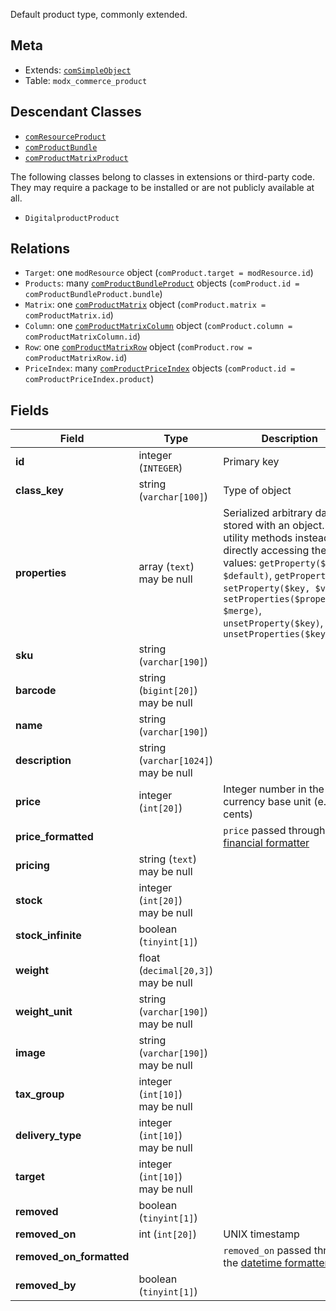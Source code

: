 Default product type, commonly extended.

## Meta

- Extends: [`comSimpleObject`](comSimpleObject)
- Table: `modx_commerce_product`

## Descendant Classes

- [`comResourceProduct`](comResourceProduct)
- [`comProductBundle`](comProductBundle)
- [`comProductMatrixProduct`](comProductMatrixProduct)

The following classes belong to classes in extensions or third-party code. They may require a package to be installed or are not publicly available at all.

- `DigitalproductProduct`


## Relations

- `Target`: one `modResource` object (`comProduct.target = modResource.id`)
- `Products`: many [`comProductBundleProduct`](comProductBundleProduct) objects (`comProduct.id = comProductBundleProduct.bundle`)
- `Matrix`: one [`comProductMatrix`](comProductMatrix) object (`comProduct.matrix = comProductMatrix.id`)
- `Column`: one [`comProductMatrixColumn`](comProductMatrixColumn) object (`comProduct.column = comProductMatrixColumn.id`)
- `Row`: one [`comProductMatrixRow`](comProductMatrixRow) object (`comProduct.row = comProductMatrixRow.id`)
- `PriceIndex`: many [`comProductPriceIndex`](comProductPriceIndex) objects (`comProduct.id = comProductPriceIndex.product`)

## Fields


| Field | Type | Description |
| ----- | ---- | ----------- |
| **id** | integer (`INTEGER`) | Primary key |
| **class_key** | string (`varchar[100]`) | Type of object |
| **properties** | array (`text`)<br>may be null | Serialized arbitrary data stored with an object. Use utility methods instead of directly accessing these values: `getProperty($key, $default)`, `getProperties()`, `setProperty($key, $value)`, `setProperties($properties, $merge)`, `unsetProperty($key)`, `unsetProperties($keys)` |
| **sku** | string (`varchar[190]`) |  |
| **barcode** | string (`bigint[20]`)<br>may be null |  |
| **name** | string (`varchar[190]`) |  |
| **description** | string (`varchar[1024]`)<br>may be null |  |
| **price** | integer (`int[20]`) | Integer number in the currency base unit (e.g. cents) |
| **price_formatted** |  | `price` passed through the [financial formatter](../Formatters/financial) |
| **pricing** | string (`text`)<br>may be null |  |
| **stock** | integer (`int[20]`)<br>may be null |  |
| **stock_infinite** | boolean (`tinyint[1]`) |  |
| **weight** | float (`decimal[20,3]`)<br>may be null |  |
| **weight_unit** | string (`varchar[190]`)<br>may be null |  |
| **image** | string (`varchar[190]`)<br>may be null |  |
| **tax_group** | integer (`int[10]`)<br>may be null |  |
| **delivery_type** | integer (`int[10]`)<br>may be null |  |
| **target** | integer (`int[10]`)<br>may be null |  |
| **removed** | boolean (`tinyint[1]`) |  |
| **removed_on** | int (`int[20]`) | UNIX timestamp |
| **removed_on_formatted** |  | `removed_on` passed through the [datetime formatter](../Formatters/datetime) |
| **removed_by** | boolean (`tinyint[1]`) |  |
